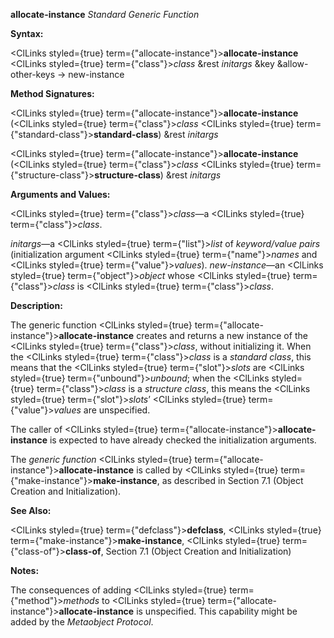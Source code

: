 **allocate-instance** *Standard Generic Function* 



**Syntax:** 



<ClLinks styled={true} term={"allocate-instance"}><b>allocate-instance</b></ClLinks> <ClLinks styled={true} term={"class"}><i>class</i></ClLinks> &amp;rest *initargs* &amp;key &amp;allow-other-keys → new-instance 



**Method Signatures:** 



<ClLinks styled={true} term={"allocate-instance"}><b>allocate-instance</b></ClLinks> (<ClLinks styled={true} term={"class"}><i>class</i></ClLinks> <ClLinks styled={true} term={"standard-class"}><b>standard-class</b></ClLinks>) &amp;rest *initargs* 



<ClLinks styled={true} term={"allocate-instance"}><b>allocate-instance</b></ClLinks> (<ClLinks styled={true} term={"class"}><i>class</i></ClLinks> <ClLinks styled={true} term={"structure-class"}><b>structure-class</b></ClLinks>) &amp;rest *initargs* 



**Arguments and Values:** 



<ClLinks styled={true} term={"class"}><i>class</i></ClLinks>—a <ClLinks styled={true} term={"class"}><i>class</i></ClLinks>. 



*initargs*—a <ClLinks styled={true} term={"list"}><i>list</i></ClLinks> of *keyword/value pairs* (initialization argument <ClLinks styled={true} term={"name"}><i>names</i></ClLinks> and <ClLinks styled={true} term={"value"}><i>values</i></ClLinks>). *new-instance*—an <ClLinks styled={true} term={"object"}><i>object</i></ClLinks> whose <ClLinks styled={true} term={"class"}><i>class</i></ClLinks> is <ClLinks styled={true} term={"class"}><i>class</i></ClLinks>. 







 



 



**Description:** 



The generic function <ClLinks styled={true} term={"allocate-instance"}><b>allocate-instance</b></ClLinks> creates and returns a new instance of the <ClLinks styled={true} term={"class"}><i>class</i></ClLinks>, without initializing it. When the <ClLinks styled={true} term={"class"}><i>class</i></ClLinks> is a *standard class*, this means that the <ClLinks styled={true} term={"slot"}><i>slots</i></ClLinks> are <ClLinks styled={true} term={"unbound"}><i>unbound</i></ClLinks>; when the <ClLinks styled={true} term={"class"}><i>class</i></ClLinks> is a *structure class*, this means the <ClLinks styled={true} term={"slot"}><i>slots</i></ClLinks>’ <ClLinks styled={true} term={"value"}><i>values</i></ClLinks> are unspecified. 



The caller of <ClLinks styled={true} term={"allocate-instance"}><b>allocate-instance</b></ClLinks> is expected to have already checked the initialization arguments. 



The *generic function* <ClLinks styled={true} term={"allocate-instance"}><b>allocate-instance</b></ClLinks> is called by <ClLinks styled={true} term={"make-instance"}><b>make-instance</b></ClLinks>, as described in Section 7.1 (Object Creation and Initialization). 



**See Also:** 



<ClLinks styled={true} term={"defclass"}><b>defclass</b></ClLinks>, <ClLinks styled={true} term={"make-instance"}><b>make-instance</b></ClLinks>, <ClLinks styled={true} term={"class-of"}><b>class-of</b></ClLinks>, Section 7.1 (Object Creation and Initialization) 



**Notes:** 



The consequences of adding <ClLinks styled={true} term={"method"}><i>methods</i></ClLinks> to <ClLinks styled={true} term={"allocate-instance"}><b>allocate-instance</b></ClLinks> is unspecified. This capability might be added by the *Metaobject Protocol*. 



